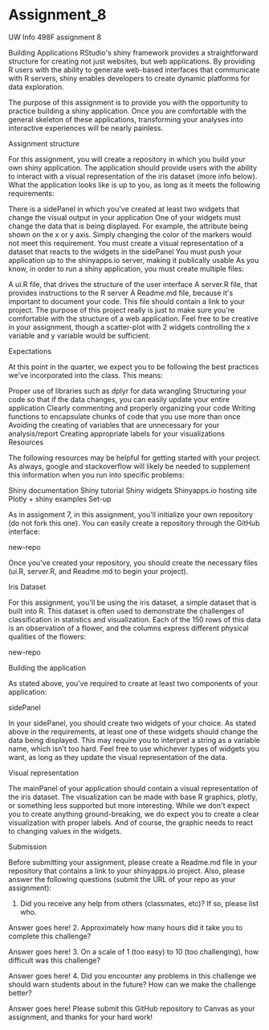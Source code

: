 # Assignment_8
UW Info 498F assignment 8

Building Applications
RStudio's shiny framework provides a straightforward structure for creating not just websites, but web applications. By providing R users with the ability to generate web-based interfaces that communicate with R servers, shiny enables developers to create dynamic platforms for data exploration.

The purpose of this assignment is to provide you with the opportunity to practice building a shiny application. Once you are comfortable with the general skeleton of these applications, transforming your analyses into interactive experiences will be nearly painless.

Assignment structure

For this assignment, you will create a repository in which you build your own shiny application. The application should provide users with the ability to interact with a visual representation of the iris dataset (more info below). What the application looks like is up to you, as long as it meets the following requirements:

There is a sidePanel in which you've created at least two widgets that change the visual output in your application
One of your widgets must change the data that is being displayed. For example, the attribute being shown on the x or y axis. Simply changing the color of the markers would not meet this requirement.
You must create a visual representation of a dataset that reacts to the widgets in the sidePanel
You must push your application up to the shinyapps.io server, making it publically usable
As you know, in order to run a shiny application, you must create multiple files:

A ui.R file, that drives the structure of the user interface
A server.R file, that provides instructions to the R server
A Readme.md file, because it's important to document your code. This file should contain a link to your project.
The purpose of this project really is just to make sure you're comfortable with the structure of a web application. Feel free to be creative in your assignment, though a scatter-plot with 2 widgets controlling the x variable and y variable would be sufficient.

Expectations

At this point in the quarter, we expect you to be following the best practices we've incorporated into the class. This means:

Proper use of libraries such as dplyr for data wrangling
Structuring your code so that if the data changes, you can easily update your entire application
Clearly commenting and properly organizing your code
Writing functions to encapsulate chunks of code that you use more than once
Avoiding the creating of variables that are unnecessary for your analysis/report
Creating appropriate labels for your visualizations
Resources

The following resources may be helpful for getting started with your project. As always, google and stackoverflow will likely be needed to supplement this information when you run into specific problems:

Shiny documentation
Shiny tutorial
Shiny widgets
Shinyapps.io hosting site
Plotly + shiny examples
Set-up

As in assignment 7, in this assignment, you'll initialize your own repository (do not fork this one). You can easily create a repository through the GitHub interface:

new-repo

Once you've created your repository, you should create the necessary files (ui.R, server.R, and Readme.md to begin your project).

Iris Dataset

For this assignment, you'll be using the iris dataset, a simple dataset that is built into R. This dataset is often used to demonstrate the challenges of classification in statistics and visualization. Each of the 150 rows of this data is an observation of a flower, and the columns express different physical qualities of the flowers:

new-repo

Building the application

As stated above, you've required to create at least two components of your application:

sidePanel

In your sidePanel, you should create two widgets of your choice. As stated above in the requirements, at least one of these widgets should change the data being displayed. This may require you to interpret a string as a variable name, which isn't too hard. Feel free to use whichever types of widgets you want, as long as they update the visual representation of the data.

Visual representation

The mainPanel of your application should contain a visual representation of the iris dataset. The visualization can be made with base R graphics, plotly, or something less supported but more interesting. While we don't expect you to create anything ground-breaking, we do expect you to create a clear visualization with proper labels. And of course, the graphic needs to react to changing values in the widgets.

Submission

Before submitting your assignment, please create a Readme.md file in your repository that contains a link to your shinyapps.io project. Also, please answer the following questions (submit the URL of your repo as your assignment):

1. Did you receive any help from others (classmates, etc)? If so, please list who.

Answer goes here!
2. Approximately how many hours did it take you to complete this challenge?

Answer goes here!
3. On a scale of 1 (too easy) to 10 (too challenging), how difficult was this challenge?

Answer goes here!
4. Did you encounter any problems in this challenge we should warn students about in the future? How can we make the challenge better?

Answer goes here!
Please submit this GitHub repository to Canvas as your assignment, and thanks for your hard work!